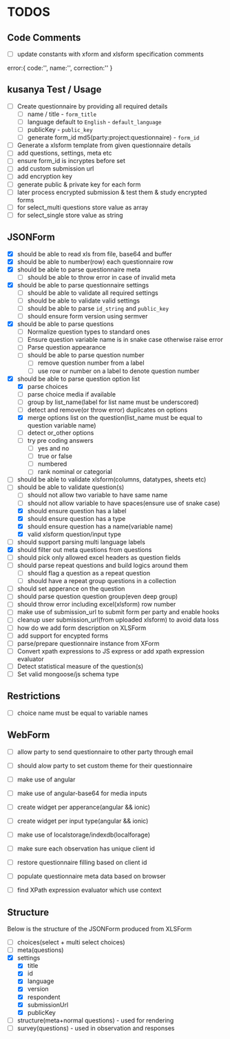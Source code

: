 # TODOS

## Code Comments
- [ ] update constants with xform and xlsform specification comments

error:{
    code:'',
    name:'',
    correction:''
}

## kusanya Test / Usage
- [ ] Create questionnaire by providing all required details
    - [ ] name / title - `form_title`
    - [ ] language default to `English` - `default_language`
    - [ ] publicKey - `public_key`
    - [ ] generate form_id md5(party:project:questionnaire) - `form_id`
- [ ] Generate a xlsform template from given questionnaire details 
- [ ] add questions, settings, meta etc
- [ ] ensure form_id is incryptes before set
- [ ] add custom submission url
- [ ] add encryption key
- [ ] generate public & private key for each form
- [ ] later process encrypted submission & test them & study encrypted forms
- [ ] for select_multi questions store value as array
- [ ] for select_single store value as string

## JSONForm
- [x] should be able to read xls from file, base64 and buffer
- [x] should be able to number(row) each questionnaire row
- [x] should be able to parse questionnaire meta
    - [ ] should be able to throw error in case of invalid meta
- [x] should be able to parse questionnaire settings
    - [ ] should be able to validate all required settings
    - [ ] should be able to validate valid settings
    - [ ] should be able to parse `id_string` and `public_key`
    - [ ] should ensure form version using sermver 
- [x] should be able to parse questions
    - [ ] Normalize question types to standard ones
    - [ ] Ensure question variable name is in snake case otherwise raise error
    - [ ] Parse question appearance
    - [ ] should be able to parse question number
        - [ ] remove question number from a label
        - [ ] use row or number on a label to denote question number 
- [x] should be able to parse question option list
    - [x] parse choices
    - [ ] parse choice media if available
    - [ ] group by list_name(label for list name must be underscored)
    - [ ] detect and remove(or throw error) duplicates on options
    - [x] merge options list on the question(list_name must be equal to question variable name)
    - [ ] detect or_other options
    - [ ] try pre coding answers
        - [ ] yes and no
        - [ ] true or false
        - [ ] numbered
        - [ ] rank nominal or categorial 
- [ ] should be able to validate xlsform(columns, datatypes, sheets etc)
- [ ] should be able to validate question(s)
    - [ ] should not allow two variable to have same name
    - [ ] should not allow variable to have spaces(ensure use of snake case)
    - [x] should ensure question has a label
    - [x] should ensure question has a type
    - [x] should ensure question has a name(variable name)
    - [x] valid xlsform question/input type 
- [ ] should support parsing multi language labels
- [x] should filter out meta questions from questions
- [ ] should pick only allowed excel headers as question fields
- [ ] should parse repeat questions and build logics around them
    - [ ] should flag a question as a repeat question
    - [ ] should have a repeat group questions in a collection 
- [ ] should set apperance on the question
- [ ] should parse question question group(even deep group)
- [ ] should throw error including excel(xlsform) row number
- [ ] make use of submission_url to submit form per party and enable hooks
- [ ] cleanup user submission_url(from uploaded xlsform) to avoid data loss
- [ ] how do we add form description on XLSForm
- [ ] add support for encypted forms
- [ ] parse/prepare questionnaire instance from XForm
- [ ] Convert xpath expressions to JS express or add xpath expression evaluator
- [ ] Detect statistical measure of the question(s)
- [ ] Set valid mongoose/js schema type

## Restrictions
- [ ] choice name must be equal to variable names


## WebForm
- [ ] allow party to send questionnaire to other party through email
- [ ] should alow party to set custom theme for their questionnaire
- [ ] make use of angular
- [ ] make use of angular-base64 for media inputs
- [ ] create widget per apperance(angular && ionic)
- [ ] create widget per input type(angular && ionic)
- [ ] make use of localstorage/indexdb(localforage)
- [ ] make sure each observation has unique client id
- [ ] restore questionnaire filling based on client id
- [ ] populate questionnaire meta data based on browser
- [ ] find XPath expression evaluator which use context


## Structure
Below is the structure of the JSONForm produced from XLSForm

- [ ] choices(select + multi select choices)
- [ ] meta(questions)
- [x] settings
    + [x] title
    + [x] id
    + [x] language
    + [x] version
    + [x] respondent
    + [x] submissionUrl
    + [x] publicKey
- [ ] structure(meta+normal questions) - used for rendering
- [ ] survey(questions) - used in observation and responses